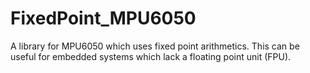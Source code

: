 # FixedPoint_MPU6050
A library for MPU6050 which uses fixed point arithmetics.
This can be useful for embedded systems which lack a floating point unit (FPU).